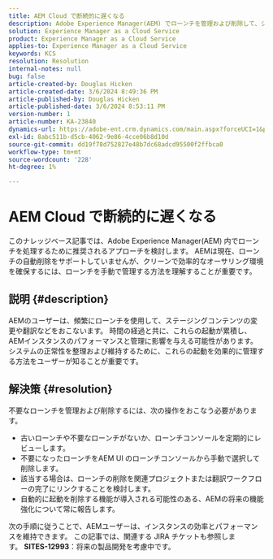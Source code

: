 ```yaml
---
title: AEM Cloud で断続的に遅くなる
description: Adobe Experience Manager(AEM) でローンチを管理および削除して、システムのパフォーマンスと組織を維持するためのベストプラクティスです。
solution: Experience Manager as a Cloud Service
product: Experience Manager as a Cloud Service
applies-to: Experience Manager as a Cloud Service
keywords: KCS
resolution: Resolution
internal-notes: null
bug: false
article-created-by: Douglas Hicken
article-created-date: 3/6/2024 8:49:36 PM
article-published-by: Douglas Hicken
article-published-date: 3/6/2024 8:53:11 PM
version-number: 1
article-number: KA-23840
dynamics-url: https://adobe-ent.crm.dynamics.com/main.aspx?forceUCI=1&pagetype=entityrecord&etn=knowledgearticle&id=7423190a-fbdb-ee11-904d-6045bd006793
exl-id: 8abc511b-d5cb-4062-9e86-4cce06b8d10d
source-git-commit: dd19f78d752827e48b7dc68adcd95500f2ffbca0
workflow-type: tm+mt
source-wordcount: '228'
ht-degree: 1%

---
```


# AEM Cloud で断続的に遅くなる


このナレッジベース記事では、Adobe Experience Manager(AEM) 内でローンチを処理するために推奨されるアプローチを検討します。 AEMは現在、ローンチの自動削除をサポートしていませんが、クリーンで効率的なオーサリング環境を確保するには、ローンチを手動で管理する方法を理解することが重要です。

## 説明 {#description}






AEMのユーザーは、頻繁にローンチを使用して、ステージングコンテンツの変更や翻訳などをおこないます。 時間の経過と共に、これらの起動が累積し、AEMインスタンスのパフォーマンスと管理に影響を与える可能性があります。 システムの正常性を整理および維持するために、これらの起動を効果的に管理する方法をユーザーが知ることが重要です。








## 解決策 {#resolution}


不要なローンチを管理および削除するには、次の操作をおこなう必要があります。

- 古いローンチや不要なローンチがないか、ローンチコンソールを定期的にレビューします。
- 不要になったローンチをAEM UI のローンチコンソールから手動で選択して削除します。
- 該当する場合は、ローンチの削除を関連プロジェクトまたは翻訳ワークフローの完了にリンクすることを検討します。
- 自動的に起動を削除する機能が導入される可能性のある、AEMの将来の機能強化について常に報告します。


次の手順に従うことで、AEMユーザーは、インスタンスの効率とパフォーマンスを維持できます。 この記事では、関連する JIRA チケットも参照します。 <b>SITES-12993</b>：将来の製品開発を考慮中です。

